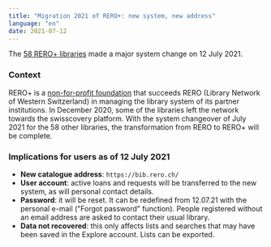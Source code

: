 ```yaml
---
title: "Migration 2021 of RERO+: new system, new address"
language: "en"
date: 2021-07-12
---
```


The [58 RERO+ libraries](/en/reroils/migration2021-libraries/) made a major system change on 12 July 2021.

### Context

RERO+ is a [non-for-profit foundation](/en/la-fondation-rero-est-nee/) that succeeds RERO (Library Network of Western Switzerland) in managing the library system of its partner institutions. In December 2020, some of the libraries left the network towards the swisscovery platform. With the system changeover of July 2021 for the 58 other libraries, the transformation from RERO to RERO+ will be complete.

### Implications for users as of 12 July 2021

* **New catalogue address**: `https://bib.rero.ch/`
* **User account**: active loans and requests will be transferred to the new system, as will personal contact details.
* **Password**: it will be reset. It can be redefined from 12.07.21 with the personal e-mail ("Forgot password" function). People registered without an email address are asked to contact their usual library.
* **Data not recovered**: this only affects lists and searches that may have been saved in the Explore account. Lists can be exported.